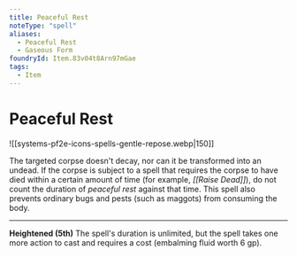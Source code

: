 ```yaml
---
title: Peaceful Rest
noteType: "spell"
aliases:
  - Peaceful Rest
  - Gaseous Form
foundryId: Item.83v04t8Arn97mGae
tags:
  - Item
---
```


# Peaceful Rest
![[systems-pf2e-icons-spells-gentle-repose.webp|150]]

The targeted corpse doesn't decay, nor can it be transformed into an undead. If the corpse is subject to a spell that requires the corpse to have died within a certain amount of time (for example, _[[Raise Dead]]_), do not count the duration of _peaceful rest_ against that time. This spell also prevents ordinary bugs and pests (such as maggots) from consuming the body.

* * *

**Heightened (5th)** The spell's duration is unlimited, but the spell takes one more action to cast and requires a cost (embalming fluid worth 6 gp).
